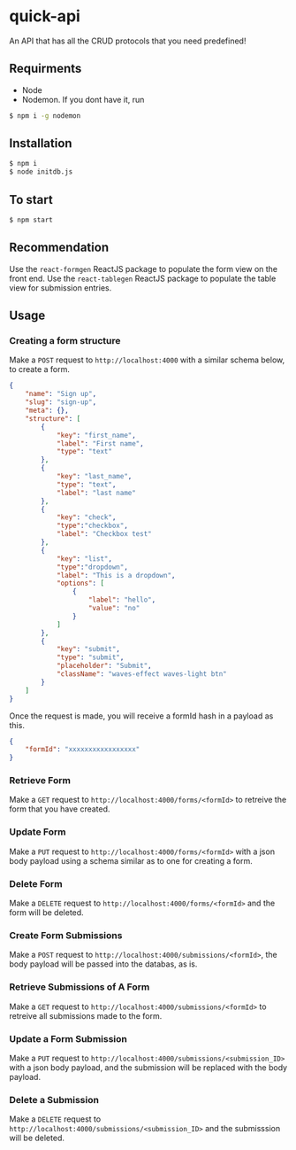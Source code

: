 # quick-api
An API that has all the CRUD protocols that you need predefined!

## Requirments
* Node
* Nodemon. If you dont have it, run 
```sh 
$ npm i -g nodemon
```

## Installation 
```sh 
$ npm i
$ node initdb.js
```

## To start
```sh 
$ npm start
```

## Recommendation
Use the `react-formgen` ReactJS package to populate the form view on the front end.
Use the `react-tablegen` ReactJS package to populate the table view for submission entries.

## Usage 
### Creating a form structure
Make a `POST` request to `http://localhost:4000` with a similar schema below, to create a form.

```json
{
    "name": "Sign up",
    "slug": "sign-up",
	"meta": {},
	"structure": [
		{
        	"key": "first_name",
        	"label": "First name",
            "type": "text"
		},
		{
            "key": "last_name",
            "type": "text",
            "label": "last name"
		},
		{
			"key": "check",
			"type":"checkbox",
			"label": "Checkbox test"
		},
		{
			"key": "list",
			"type":"dropdown",
			"label": "This is a dropdown",
			"options": [
				{
					"label": "hello",
					"value": "no"
				}
			]
		},
        {
			"key": "submit",
			"type": "submit",
			"placeholder": "Submit",
			"className": "waves-effect waves-light btn"
        }
    ]
}
```
Once the request is made, you will receive a formId hash in a payload as this.
```json 
{
    "formId": "xxxxxxxxxxxxxxxxx"
}
```

### Retrieve Form
Make a `GET` request to `http://localhost:4000/forms/<formId>` to retreive the form that you have created.

### Update Form
Make a `PUT` request to `http://localhost:4000/forms/<formId>` with a json body payload using a schema similar as to one for creating a form.

### Delete Form
Make a `DELETE` request to `http://localhost:4000/forms/<formId>` and the form will be deleted.

### Create Form Submissions
Make a `POST` request to `http://localhost:4000/submissions/<formId>`, the body payload will be passed into the databas, as is.

### Retrieve Submissions of A Form
Make a `GET` request to `http://localhost:4000/submissions/<formId>` to retreive all submissions made to the form.

### Update a Form Submission
Make a `PUT` request to `http://localhost:4000/submissions/<submission_ID>` with a json body payload, and the submission will be replaced with the body payload.

### Delete a Submission
Make a `DELETE` request to `http://localhost:4000/submissions/<submission_ID>` and the submisssion will be deleted.



